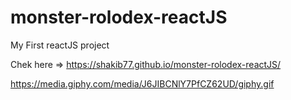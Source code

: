 # monster-rolodex-reactJS

My First reactJS project

Chek here => https://shakib77.github.io/monster-rolodex-reactJS/

https://media.giphy.com/media/J6JIBCNlY7PfCZ62UD/giphy.gif
